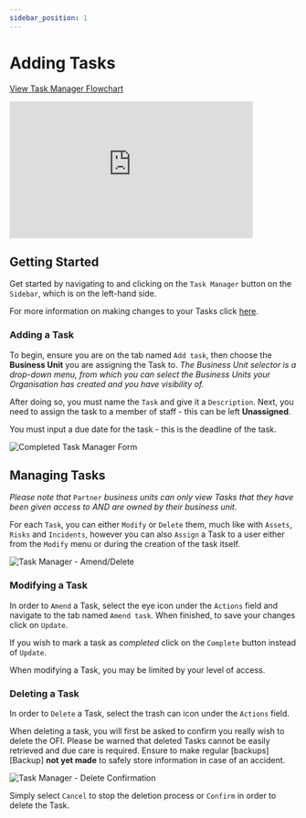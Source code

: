 ```yaml
---
sidebar_position: 1
---
```


# Adding Tasks

<p>
<a target="\_blank" href={require('./Task Manager.pdf').default}> 
View Task Manager Flowchart
</a>
</p>

<iframe width="426" height="240" src="https://www.youtube.com/embed/r3lhX3h3Cys" title="Create a Task" alt="13-01 - Task Managemenr - Create a Task (Video)" frameborder="0" allow="fullscreen" allowfullscreen></iframe>

## Getting Started

Get started by navigating to and clicking on the `Task Manager` button on the `Sidebar`, which is on the left-hand side.

For more information on making changes to your Tasks click [here][Task Manager].

### Adding a Task

To begin, ensure you are on the tab named `Add task`, then choose the **Business Unit** you are assigning the Task to. *The Business Unit selector is a drop-down menu, from which you can select the Business Units your Organisation has created and you have visibility of.*

After doing so, you must name the `Task` and give it a `Description`. Next, you need to assign the task to a member of staff - this can be left **Unassigned**.

You must input a due date for the task - this is the deadline of the task.

<img src="/img/DocImg/General Information/Task_Manager/Completed_Task_Manager_Form.png" alt="Completed Task Manager Form" class="center"/>


## Managing Tasks

*Please note that* `Partner` *business units can only view Tasks that they have been given access to AND are owned by their business unit.*

For each `Task`, you can either `Modify` or `Delete` them, much like with `Assets`, `Risks` and `Incidents`, however you can also `Assign` a Task to a user either from the `Modify` menu or during the creation of the task itself.

<img src="/img/DocImg/General Information/Actions/Task_Manager_Actions/Task_Manager_Actions_Amend_Delete.png" alt="Task Manager - Amend/Delete" class="center"/>


### Modifying a Task

In order to `Amend` a Task, select the eye icon under the `Actions` field and navigate to the tab named `Amend task`. When finished, to save your changes click on `Update`.

If you wish to mark a task as *completed* click on the `Complete` button instead of `Update`.

When modifying a Task, you may be limited by your level of access.

### Deleting a Task

In order to `Delete` a Task, select the trash can icon under the `Actions` field.

When deleting a task, you will first be asked to confirm you really wish to delete the OFI. Please be warned that deleted Tasks cannot be easily retrieved and due care is required. Ensure to make regular [backups][Backup] **not yet made** to safely store information in case of an accident.

<img src="/img/DocImg/General Information/Actions/Task_Manager_Actions/Task_Manager_Delete_Confirmation.png" alt="Task Manager - Delete Confirmation" class="center"/>

 
Simply select `Cancel` to stop the deletion process or `Confirm` in order to delete the Task.

[Task Manager]: #managing-tasks
[Modifying a Task]: #modifying-a-task